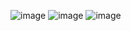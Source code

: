 ![image](https://github.com/user-attachments/assets/d7db0cdd-2fc0-47c1-8e1b-62f39784d88f)
![image](https://github.com/user-attachments/assets/9a276e15-c251-4c2f-a6bf-d15c6f2d2af5)
![image](https://github.com/user-attachments/assets/6eb76fde-ac55-4196-b6cd-22aea57fcaa1)
